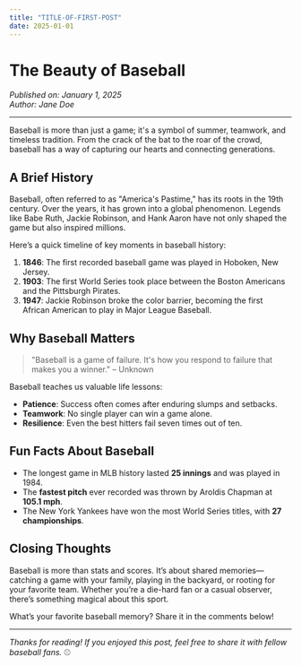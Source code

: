 ```yaml
---
title: "TITLE-OF-FIRST-POST"
date: 2025-01-01
---
```


# The Beauty of Baseball

*Published on: January 1, 2025*  
*Author: Jane Doe*

---

Baseball is more than just a game; it's a symbol of summer, teamwork, and timeless tradition. From the crack of the bat to the roar of the crowd, baseball has a way of capturing our hearts and connecting generations.

## A Brief History

Baseball, often referred to as "America's Pastime," has its roots in the 19th century. Over the years, it has grown into a global phenomenon. Legends like Babe Ruth, Jackie Robinson, and Hank Aaron have not only shaped the game but also inspired millions.

Here’s a quick timeline of key moments in baseball history:

1. **1846**: The first recorded baseball game was played in Hoboken, New Jersey.
2. **1903**: The first World Series took place between the Boston Americans and the Pittsburgh Pirates.
3. **1947**: Jackie Robinson broke the color barrier, becoming the first African American to play in Major League Baseball.

## Why Baseball Matters

> "Baseball is a game of failure. It's how you respond to failure that makes you a winner." – Unknown

Baseball teaches us valuable life lessons:
- **Patience**: Success often comes after enduring slumps and setbacks.
- **Teamwork**: No single player can win a game alone.
- **Resilience**: Even the best hitters fail seven times out of ten.

## Fun Facts About Baseball

- The longest game in MLB history lasted **25 innings** and was played in 1984.
- The **fastest pitch** ever recorded was thrown by Aroldis Chapman at **105.1 mph**.
- The New York Yankees have won the most World Series titles, with **27 championships**.

## Closing Thoughts

Baseball is more than stats and scores. It’s about shared memories—catching a game with your family, playing in the backyard, or rooting for your favorite team. Whether you’re a die-hard fan or a casual observer, there’s something magical about this sport.

What’s your favorite baseball memory? Share it in the comments below!

---

*Thanks for reading! If you enjoyed this post, feel free to share it with fellow baseball fans.* ⚾
